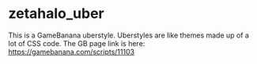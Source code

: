 # zetahalo_uber
This is a GameBanana uberstyle. Uberstyles are like themes made up of a lot of CSS code.
The GB page link is here: https://gamebanana.com/scripts/11103

